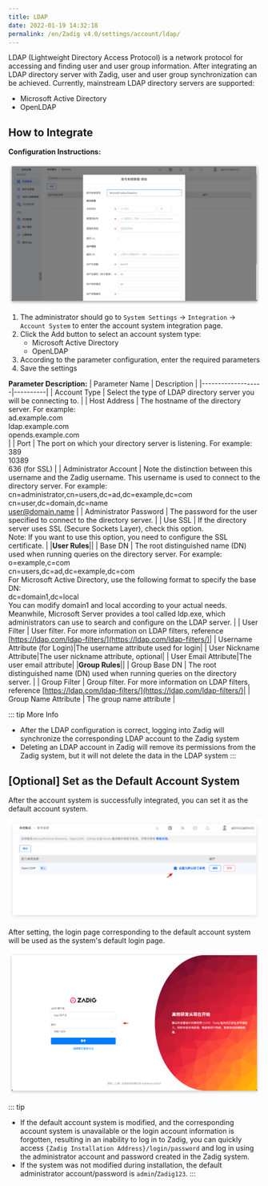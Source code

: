 ```yaml
---
title: LDAP
date: 2022-01-19 14:32:18
permalink: /en/Zadig v4.0/settings/account/ldap/
---
```


LDAP (Lightweight Directory Access Protocol) is a network protocol for accessing and finding user and user group information.
After integrating an LDAP directory server with Zadig, user and user group synchronization can be achieved. Currently, mainstream LDAP directory servers are supported:

- Microsoft Active Directory
- OpenLDAP

## How to Integrate

**Configuration Instructions:**

![ad](../../../../_images/user_account_ad.png)

1. The administrator should go to `System Settings` → `Integration` → `Account System` to enter the account system integration page.
2. Click the Add button to select an account system type:
    - Microsoft Active Directory
    - OpenLDAP
3. According to the parameter configuration, enter the required parameters
4. Save the settings

**Parameter Description:**
| Parameter Name             | Description |
|-------------------|----------|
| Account Type           | Select the type of LDAP directory server you will be connecting to.  |
| Host Address            | The hostname of the directory server. For example:<br> ad.example.com<br> ldap.example.com<br> opends.example.com<br> |
| Port               | The port on which your directory server is listening. For example:<br> 389<br> 10389<br> 636 (for SSL) |
| Administrator Account            | Note the distinction between this username and the Zadig username. This username is used to connect to the directory server. For example:<br> cn=administrator,cn=users,dc=ad,dc=example,dc=com<br> cn=user,dc=domain,dc=name<br> user@domain.name |
| Administrator Password               | The password for the user specified to connect to the directory server. |
| Use SSL           | If the directory server uses SSL (Secure Sockets Layer), check this option.<br> Note: If you want to use this option, you need to configure the SSL certificate.  |
|**User Rules**||
| Base DN | The root distinguished name (DN) used when running queries on the directory server. For example:<br> o=example,c=com<br> cn=users,dc=ad,dc=example,dc=com<br> For Microsoft Active Directory, use the following format to specify the base DN:<br> dc=domain1,dc=local<br> You can modify domain1 and local according to your actual needs.<br> Meanwhile, Microsoft Server provides a tool called ldp.exe, which administrators can use to search and configure on the LDAP server. |
| User Filter         | User filter. For more information on LDAP filters, reference [https://ldap.com/ldap-filters/](https://ldap.com/ldap-filters/)|
| Username Attribute (for Login)|The username attribute used for login|
| User Nickname Attribute|The user nickname attribute, optional|
| User Email Attribute|The user email attribute|
|**Group Rules**||
| Group Base DN | The root distinguished name (DN) used when running queries on the directory server. |
| Group Filter   | Group filter. For more information on LDAP filters, reference [https://ldap.com/ldap-filters/](https://ldap.com/ldap-filters/)|
| Group Name Attribute | The group name attribute |

::: tip More Info
- After the LDAP configuration is correct, logging into Zadig will synchronize the corresponding LDAP account to the Zadig system
- Deleting an LDAP account in Zadig will remove its permissions from the Zadig system, but it will not delete the data in the LDAP system
:::

## [Optional] Set as the Default Account System
After the account system is successfully integrated, you can set it as the default account system.

![default_user_system](../../../../_images/default_user_system.png)

After setting, the login page corresponding to the default account system will be used as the system's default login page.

![default_login_page](../../../../_images/default_login_page.png)

::: tip
- If the default account system is modified, and the corresponding account system is unavailable or the login account information is forgotten, resulting in an inability to log in to Zadig, you can quickly access `{Zadig Installation Address}/login/password` and log in using the administrator account and password created in the Zadig system.
- If the system was not modified during installation, the default administrator account/password is `admin`/`Zadig123`.
:::